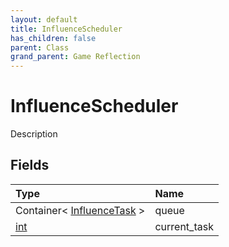 ```yaml
---
layout: default
title: InfluenceScheduler
has_children: false
parent: Class
grand_parent: Game Reflection
---
```

# InfluenceScheduler
Description 

## Fields

| Type | Name |
|:----------|:--------------|
| Container< [InfluenceTask](/riftbreaker-wiki/docs/game-reflection/classes/influence_task/) > | queue |
| [int](/riftbreaker-wiki/docs/game-reflection/enums/int/) | current_task |

